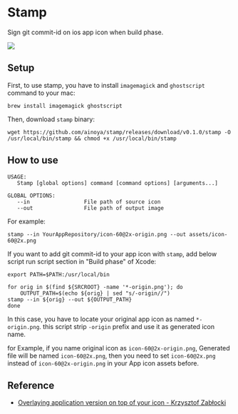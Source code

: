 Stamp
=======

Sign git commit-id on ios app icon when build phase.

![](https://dl.dropboxusercontent.com/u/10177896/4062bb26d867f3b6488bef4abf8dd009.png)



Setup
------

First, to use stamp, you have to install `imagemagick` and `ghostscript` command to your mac:

```
brew install imagemagick ghostscript
```

Then, download `stamp` binary:

```
wget https://github.com/ainoya/stamp/releases/download/v0.1.0/stamp -O /usr/local/bin/stamp && chmod +x /usr/local/bin/stamp
```


How to use
-----------

```
USAGE:
   Stamp [global options] command [command options] [arguments...]

GLOBAL OPTIONS:
   --in                 File path of source icon
   --out                File path of output image
```

For example:

```
stamp --in YourAppRepository/icon-60@2x-origin.png --out assets/icon-60@2x.png
```

If you want to add git commit-id to your app icon with `stamp`,
add below script run script section in "Build phase" of Xcode:

```
export PATH=$PATH:/usr/local/bin

for orig in $(find ${SRCROOT} -name '*-origin.png'); do
    OUTPUT_PATH=$(echo ${orig} | sed "s/-origin//")
stamp --in ${orig} --out ${OUTPUT_PATH}
done
```

In this case, you have to locate your original app icon as named `*-origin.png`. this script strip `-origin` prefix and use it as generated icon name.

for Example, if you name original icon as `icon-60@2x-origin.png`, Generated file will be named `icon-60@2x.png`, then you need to set `icon-60@2x.png` instead of `icon-60@2x-origin.png` in your App icon assets before.

Reference
-----------

- [Overlaying application version on top of your icon - Krzysztof Zabłocki](http://merowing.info/2013/03/overlaying-application-version-on-top-of-your-icon/#.Vbxr_ZOqpBd)

